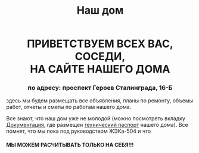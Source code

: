 ﻿---
layout: default
title: Наш дом
exclude: true
---

<center><h1>ПРИВЕТСТВУЕМ ВСЕХ ВАС, СОСЕДИ,<br>
НА САЙТЕ НАШЕГО ДОМА</h1>
<h3>по адресу: проспект Героев Сталинграда, 16-Б</h3></center>

здесь мы будем размещать все объявления, планы по ремонту, объемы работ, отчеты и сметы по работам нашего дома.

Все знают, что наш дом уже не молодой (можно посмотреть вкладку [Документация](/docs/), где размещен [технический паспорт](/docs/passport.html) нашего дома).
Все помнят, что мы пока под руководством ЖЭКа-504 и что
<h4>МЫ МОЖЕМ РАСЧИТЫВАТЬ ТОЛЬКО НА СЕБЯ!!!</h4>